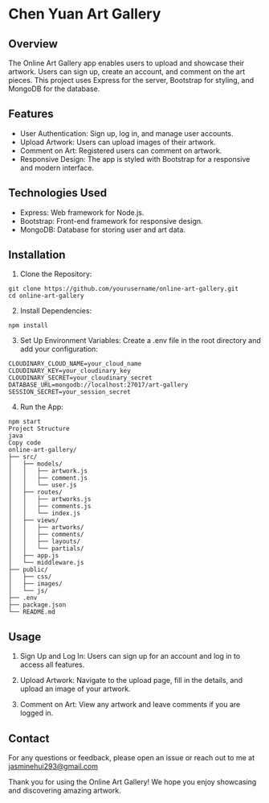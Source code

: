 # Chen Yuan Art Gallery
## Overview
The Online Art Gallery app enables users to upload and showcase their artwork. Users can sign up, create an account, and comment on the art pieces. This project uses Express for the server, Bootstrap for styling, and MongoDB for the database.

## Features
- User Authentication: Sign up, log in, and manage user accounts.
- Upload Artwork: Users can upload images of their artwork.
- Comment on Art: Registered users can comment on artwork.
- Responsive Design: The app is styled with Bootstrap for a responsive and modern interface.
  
## Technologies Used
  - Express: Web framework for Node.js.
  - Bootstrap: Front-end framework for responsive design.
  - MongoDB: Database for storing user and art data.

## Installation
1. Clone the Repository:
```
git clone https://github.com/yourusername/online-art-gallery.git
cd online-art-gallery
```
2. Install Dependencies:
```
npm install
```
3. Set Up Environment Variables:
Create a .env file in the root directory and add your configuration:

```
CLOUDINARY_CLOUD_NAME=your_cloud_name
CLOUDINARY_KEY=your_cloudinary_key
CLOUDINARY_SECRET=your_cloudinary_secret
DATABASE_URL=mongodb://localhost:27017/art-gallery
SESSION_SECRET=your_session_secret
```
4. Run the App:
```
npm start
Project Structure
java
Copy code
online-art-gallery/
├── src/
│   ├── models/
│   │   ├── artwork.js
│   │   ├── comment.js
│   │   └── user.js
│   ├── routes/
│   │   ├── artworks.js
│   │   ├── comments.js
│   │   └── index.js
│   ├── views/
│   │   ├── artworks/
│   │   ├── comments/
│   │   ├── layouts/
│   │   └── partials/
│   ├── app.js
│   └── middleware.js
├── public/
│   ├── css/
│   ├── images/
│   └── js/
├── .env
├── package.json
└── README.md
```
## Usage
1. Sign Up and Log In:
Users can sign up for an account and log in to access all features.

2. Upload Artwork:
Navigate to the upload page, fill in the details, and upload an image of your artwork.

3. Comment on Art:
View any artwork and leave comments if you are logged in.

## Contact
For any questions or feedback, please open an issue or reach out to me at jasminehui293@gmail.com

Thank you for using the Online Art Gallery! We hope you enjoy showcasing and discovering amazing artwork.
